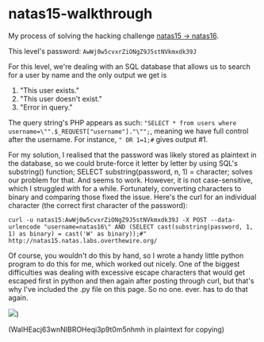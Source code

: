 # natas15-walkthrough
My process of solving the hacking challenge [natas15 -> natas16](http://natas15.natas.labs.overthewire.org/index.php).

This level's password: `AwWj0w5cvxrZiONgZ9J5stNVkmxdk39J`

For this level, we're dealing with an SQL database that allows us to search for a user by name and the only output we get is

1. "This user exists."
2. "This user doesn't exist."
3. "Error in query."

The query string's PHP appears as such: `"SELECT * from users where username=\"".$_REQUEST["username"]."\"";`, meaning we have full control after the username. For instance, `" OR 1=1;#` gives output #1.

For my solution, I realised that the password was likely stored as plaintext in the database, so we could brute-force it letter by letter by using SQL's substring() function; SELECT substring(password, n, 1) = character; solves our problem for that. And seems to work. However, it is not case-sensitive, which I struggled with for a while. Fortunately, converting characters to binary and comparing those fixed the issue. Here's the curl for an individual character (the correct first character of the password):

`curl -u natas15:AwWj0w5cvxrZiONgZ9J5stNVkmxdk39J -X POST --data-urlencode "username=natas16\" AND (SELECT cast(substring(password, 1, 1) as binary) = cast('W' as binary));#" http://natas15.natas.labs.overthewire.org/`

Of course, you wouldn't do this by hand, so I wrote a handy little python program to do this for me, which worked out nicely. One of the biggest difficulties was dealing with excessive escape characters that would get escaped first in python and then again after posting through curl, but that's why I've included the .py file on this page. So no one. ever. has to do that again.

![](https://i.imgur.com/1p7kE73.png))

(WaIHEacj63wnNIBROHeqi3p9t0m5nhmh in plaintext for copying)
